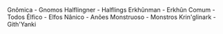 Gnômica - Gnomos
Halflingner - Halflings
Erkhûnman - Erkhûn
Comum - Todos
Élfico - Elfos
Nânico - Anões
Monstruoso - Monstros
Krin'glinark - Gith'Yanki
